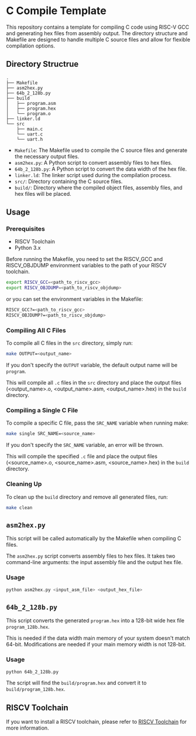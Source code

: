 # C Compile Template

This repository contains a template for compiling C code using RISC-V GCC and generating hex files from assembly output.
The directory structure and Makefile are designed to handle multiple C source files and allow for flexible compilation options.

## Directory Structrue

```
.
├── Makefile
├── asm2hex.py
├── 64b_2_128b.py
├── build
│   ├── program.asm
│   ├── program.hex
│   └── program.o
├── linker.ld
└── src
    ├── main.c
    └── uart.c
    └── uart.h
```

- `Makefile`: The Makefile used to compile the C source files and generate the necessary output files.
- `asm2hex.py`: A Python script to convert assembly files to hex files.
- `64b_2_128b.py`: A Python script to convert the data width of the hex file.
- `linker.ld`: The linker script used during the compilation process.
- `src/`: Directory containing the C source files.
- `build/`: Directory where the compiled object files, assembly files, and hex files will be placed.

## Usage

### Prerequisites

- RISCV Toolchain
- Python 3.x

Before running the Makefile, you need to set the RISCV_GCC and RISCV_OBJDUMP environment variables to the path of your RISCV toolchain.

```sh
export RISCV_GCC=<path_to_riscv_gcc>
export RISCV_OBJDUMP=<path_to_riscv_objdump>
```

or you can set the environment variables in the Makefile:

```sh
RISCV_GCC?=<path_to_riscv_gcc>
RISCV_OBJDUMP?=<path_to_riscv_objdump>
```

### Compiling All C Files

To compile all C files in the `src` directory, simply run:

```sh
make OUTPUT=<output_name>
```
If you don't specify the `OUTPUT` variable, the default output name will be `program`.

This will compile all `.c` files in the `src` directory and place the output files (<output_name>.o, <output_name>.asm, <output_name>.hex) in the `build` directory.


### Compiling a Single C File

To compile a specific C file, pass the `SRC_NAME` variable when running make:

```sh
make single SRC_NAME=<source_name>
```

If you don't specify the `SRC_NAME` variable, an error will be thrown.

This will compile the specified `.c` file and place the output files (<source_name>.o, <source_name>.asm, <source_name>.hex) in the `build` directory.

### Cleaning Up

To clean up the `build` directory and remove all generated files, run:

```sh
make clean
```

## `asm2hex.py`

This script will be called automatically by the Makefile when compiling C files.

The `asm2hex.py` script converts assembly files to hex files. It takes two command-line arguments: the input assembly file and the output hex file.

### Usage

```sh
python asm2hex.py <input_asm_file> <output_hex_file>
```

## `64b_2_128b.py`

This script converts the generated `program.hex` into a 128-bit wide hex file `program_128b.hex`.

This is needed if the data width main memory of your system doesn't match 64-bit. Modifications are needed if your main memory width is not 128-bit.

### Usage

```sh
python 64b_2_128b.py
```

The script will find the `build/program.hex` and convert it to `build/program_128b.hex`.

## RISCV Toolchain

If you want to install a RISCV toolchain, please refer to [RISCV Toolchain](https://github.com/Siris-Li/RISC-V-GCC-TOOLCHAIN) for more information.
